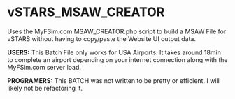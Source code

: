# vSTARS_MSAW_CREATOR
Uses the MyFSim.com MSAW_CREATOR.php script to build a MSAW File for vSTARS without having to copy/paste the Website UI output data.


**USERS:**
This Batch File only works for USA Airports.
It takes around 18min to complete an airport depending on your internet connection along with the MyFSim.com server load.


**PROGRAMERS:**
This BATCH was not written to be pretty or efficient.
I will likely not be refactoring it.
